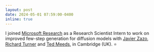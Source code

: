 ```yaml
---
layout: post
date: 2024-05-01 07:59:00-0400
inline: true
---
```

I joined [Microsoft Research](https://www.microsoft.com/en-us/research/) as a Research Scientist Intern to work on improved few-step generation for diffusion models with [Javier Zazo](https://scholar.google.com/citations?user=nmvM8iAAAAAJ&hl=en), [Richard Turner](https://scholar.google.com/citations?hl=en&user=DgLEyZgAAAAJ) and [Ted Meeds](https://scholar.google.com/citations?user=oxrYi1cAAAAJ&hl=en), in Cambridge (UK). ⭐